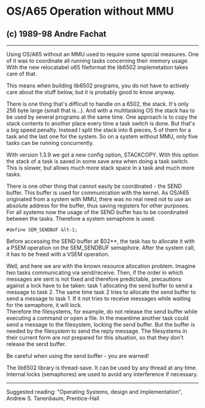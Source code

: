 #  OS/A65 Operation without MMU

##  (c) 1989-98 Andre Fachat

* * *

Using OS/A65 without an MMU used to require some special measures. One of it
was to coordinate all running tasks concerning their memory usage.  
With the new relocatabel o65 fileformat the lib6502 implemetation takes care
of that.

This means when building lib6502 programs, you do not have to actively care
about the stuff below, but it is probably good to know anyway.

There is one thing that's difficult to handle on a 6502, the stack. It's only
256 byte large (small that is...). And with a multitasking OS the stack has to
be used by several programs at the same time. One approach is to copy the
stack contents to another place every time a task switch is done. But that's a
big speed penalty. Instead I split the stack into 6 pieces, 5 of them for a
task and the last one for the system. So on a system without MMU, only five
tasks can be running concurrently.

With version 1.3.9 we got a new config option, STACKCOPY. With this option the
stack of a task is saved in some save area when doing a task switch. This is
slower, but allows much more stack space in a task and much more tasks.

There is one other thing that cannot easily be coordinated - the SEND buffer.
This buffer is used for communication with the kernel. As OS/A65 originated
from a system with MMU, there was no real need not to use an absolute address
for the buffer, thus saving registers for other purposes.  
For all systems now the usage of the SEND buffer has to be coordinated between
the tasks. Therefore a system semaphore is used.

    
    
    #define	SEM_SENDBUF	&lt-1;
    

Before accessing the SEND buffer at $02**, the task has to allocate it with a
PSEM operation on the SEM_SENDBUF semaphore. After the system call, it has to
be freed with a VSEM operation.

Well, and here we are with the known resource allocation problem. Imagine two
tasks communicating via send/receive. Then, if the order in which messages are
sent is not fixed and therefore predictable, precautions against a lock have
to be taken: task 1 allocating the send buffer to send a message to task 2.
The same time task 2 tries to allocate the send buffer to send a message to
task 1. If it not tries to receive messages while waiting for the semaphore,
it will lock.  
Therefore the filesystems, for example, do not release the send buffer while
executing a command or open a file. In the meantime another task could send a
message to the filesystem, locking the send buffer. But the buffer is needed
by the filesystem to send the reply message. The filesystems in their current
form are not prepared for this situation, so that they don't release the send
buffer.

Be careful when using the send buffer - you are warned!

The lib6502 library is thread-save. It can be used by any thread at any time.
Internal locks (semaphores) are used to avoid any interference if necessary.

* * *

Suggested reading: "Operating Systems, design and implementation", Andrew S.
Tanenbaum, Prentice-Hall

